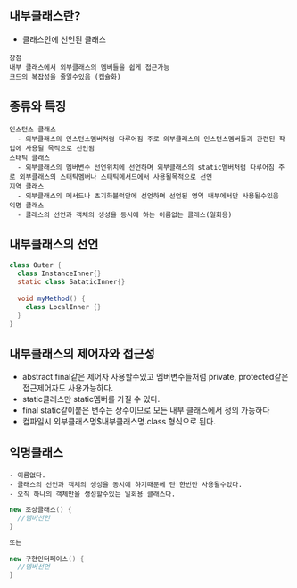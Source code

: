 
## 내부클래스란?
  - 클래스안에 선언된 클래스
  ```
  장점
  내부 클래스에서 외부클래스의 멤버들을 쉽게 접근가능
  코드의 복잡성을 줄일수있음 (캡슐화)
  ```

## 종류와 특징
  ```
  인스턴스 클래스 
    - 외부클래스의 인스턴스멤버처럼 다루어짐 주로 외부클래스의 인스턴스멤버들과 관련된 작업에 사용될 목적으로 선언됨
  스태틱 클래스
    - 외부클래스의 멤버변수 선언위치에 선언하며 외부클래스의 static멤버처럼 다루어짐 주로 외부클래스의 스태틱멤버나 스태틱메서드에서 사용될목적으로 선언
  지역 클래스
    - 외부클래스의 메서드나 초기화블럭안에 선언하며 선언된 영역 내부에서만 사용될수있음
  익명 클래스
    - 클래스의 선언과 객체의 생성을 동시에 하는 이름없는 클래스(일회용)
  ```
  
  
## 내부클래스의 선언
  ```java
  class Outer {
    class InstanceInner{}
    static class SataticInner{}
    
    void myMethod() {
      class LocalInner {}
    }
  }
  ```
  
## 내부클래스의 제어자와 접근성
  - abstract final같은 제어자 사용할수있고 멤버변수들처럼 private, protected같은 접근제어자도 사용가능하다.
  - static클래스만 static멤버를 가질 수 있다.
  - final static같이붙은 변수는 상수이므로 모든 내부 클래스에서 정의 가능하다
  - 컴파일시 외부클래스명$내부클래스명.class 형식으로 된다.



## 익명클래스
  ```
  - 이름없다.
  - 클래스의 선언과 객체의 생성을 동시에 하기때문에 단 한번만 사용될수있다.
  - 오직 하나의 객체만을 생성할수있는 일회용 클래스다.
  ```
  ```java
  new 조상클래스() {
    //멤버선언
  }
  
  또는
  
  new 구현인터페이스() {
    //멤버선언
  }
  ```
